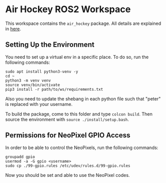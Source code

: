 # Air Hockey ROS2 Workspace
This workspace contains the `air_hockey` package. All details are explained in [here](/03_Codes/01_Air_Hockey/README.md).

## Setting Up the Environment
You need to set up a virtual env in a specific place. To do so, run the following commands:
```
sudo apt install python3-venv -y
cd ~
python3 -m venv venv
source venv/bin/activate
pip3 install -r path/to/ws/requirements.txt
```
Also you need to update the shebang in each python file such that "peter" is replaced with your username.

To build the package, come to this folder and type `colcon build`. Then source the environment with `source ./install/setup.bash`.

## Permissions for NeoPixel GPIO Access
In order to be able to control the NeoPixels, run the following commands:
```
groupadd gpio
usermod -a -G gpio <username>
sudo cp ./99-gpio.rules /etc/udev/rules.d/99-gpio.rules
```
Now you should be set and able to use the NeoPixel codes.